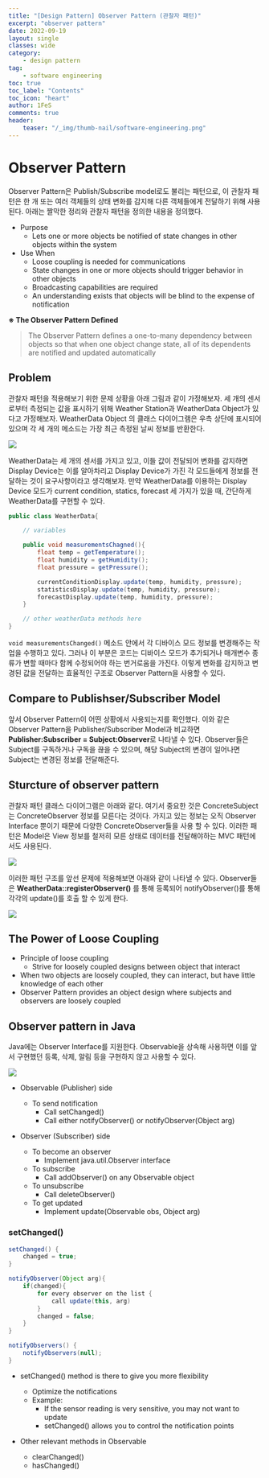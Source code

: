 ```yaml
---
title: "[Design Pattern] Observer Pattern (관찰자 패턴)"
excerpt: "observer pattern"
date: 2022-09-19
layout: single
classes: wide
category:
    - design pattern
tag:
    - software engineering
toc: true
toc_label: "Contents"
toc_icon: "heart"
author: 1FeS
comments: true
header:
    teaser: "/_img/thumb-nail/software-engineering.png"
---
```


# Observer Pattern

Observer Pattern은 Publish/Subscribe model로도 불리는 패턴으로, 이 관찰자 패턴은 한 개 또는 여러 객체들의 상태 변화를 감지해 다른 객체들에게 전달하기 위해 사용된다. 아래는 짤막한 정리와 관찰자 패턴을 정의한 내용을 정의했다.

- Purpose
    - Lets one or more objects be notified of state changes in other objects within the system
- Use When
    - Loose coupling is needed for communications
    - State changes in one or more objects should trigger behavior in other objects
    - Broadcasting capabilities are required
    - An understanding exists that objects will be blind to the expense of notification


**※ The Observer Pattern Defined**
> The Observer Pattern defines a one-to-many dependency between objects so that when one object change state, all of its dependents are notified and updated automatically

## Problem

관찰자 패턴을 적용해보기 위한 문제 상황을 아래 그림과 같이 가정해보자. 세 개의 센서로부터 측정되는 값을 표시하기 위해 Weather Station과 WeatherData Object가 있다고 가정해보자. WeatherData Object 의 클래스 다이어그램은 우측 상단에 표시되어 있으며 각 세 개의 메소드는 가장 최근 측정된 날씨 정보를 반환한다.

<img src="/_img/2022-09-20/application overview.png">

WeatherData는 세 개의 센서를 가지고 있고, 이들 값이 전달되어 변화를 감지하면 Display Device는 이를 알아차리고 Display Device가 가진 각 모드들에게 정보를 전달하는 것이 요구사항이라고 생각해보자. 만약 WeatherData를 이용하는 Display Device 모드가 current condition, statics, forecast 세 가지가 있을 때, 간단하게 WeatherData를 구현할 수 있다.

```java
public class WeatherData{

    // variables

    public void measurementsChagned(){
        float temp = getTemperature();
        float humidity = getHumidity();
        float pressure = getPressure();

        currentConditionDisplay.update(temp, humidity, pressure);
        statisticsDisplay.update(temp, humidity, pressure);
        forecastDisplay.update(temp, humidity, pressure);
    }

    // other weatherData methods here
}
```

`void measurementsChanged()` 메소드 안에서 각 디바이스 모드 정보를 변경해주는 작업을 수행하고 있다. 그러나 이 부분은 코드는 디바이스 모드가 추가되거나 매개변수 종류가 변할 때마다 함께 수정되어야 하는 번거로움을 가진다. 이렇게 변화를 감지하고 변경된 값을 전달하는 효율적인 구조로 Observer Pattern을 사용할 수 있다.

## Compare to Publishser/Subscriber Model

앞서 Observer Pattern이 어떤 상황에서 사용되는지를 확인했다. 이와 같은 Observer Pattern을 Publisher/Subscriber Model과 비교하면 **Publisher:Subscriber = Subject:Observer**로 나타낼 수 있다. Observer들은 Subject를 구독하거나 구독을 끊을 수 있으며, 해당 Subject의 변경이 일어나면 Subject는 변경된 정보를 전달해준다.

## Sturcture of observer pattern

관찰자 패턴 클래스 다이어그램은 아래와 같다. 여기서 중요한 것은 ConcreteSubject는 ConcreteObserver 정보를 모른다는 것이다. 가지고 있는 정보는 오직 Observer Interface 뿐이기 때문에 다양한 ConcreteObserver들을 사용 할 수 있다. 이러한 패턴은 Model은 View 정보를 철저히 모른 상태로 데이터를 전달해야하는 MVC 패턴에서도 사용된다.

<img src="/_img/2022-09-20/observer pattern class diagram.png">

이러한 패턴 구조를 앞선 문제에 적용해보면 아래와 같이 나타낼 수 있다. Observer들은 **WeatherData::registerObserver()** 를 통해 등록되어 notifyObserver()를 통해 각각의 update()를 호출 할 수 있게 한다.

<img src="/_img/2022-09-20/weather station design.png">

## The Power of Loose Coupling

- Principle of loose coupling
    - Strive for loosely coupled designs between object that interact
- When two objects are loosely coupled, they can interact, but have little knowledge of each other
- Observer Pattern provides an object design where subjects and observers are loosely coupled

## Observer pattern in Java

Java에는 Observer Interface를 지원한다. Observable을 상속해 사용하면 이를 앞서 구현했던 등록, 삭제, 알림 등을 구현하지 않고 사용할 수 있다.

<img src="/_img/2022-09-20/java observable class.png">

- Observable (Publisher) side
    - To send notification
        - Call setChanged()
        - Call either notifyObserver() or notifyObserver(Object arg)

- Observer (Subscriber) side
    - To become an observer
        - Implement java.util.Observer interface
    - To subscribe
        - Call addObserver() on any Observable object
    - To unsubscribe
        - Call deleteObserver()
    - To get updated
        - Implement update(Observable obs, Object arg)

### setChanged()

```java
setChanged() {
    changed = true;
}

notifyObserver(Object arg){
    if(changed){
        for every observer on the list {
            call update(this, arg)
        }
        changed = false;
    }
}

notifyObservers() {
    notifyObservers(null);
}
```

- setChanged() method is there to give you more flexibility
    - Optimize the notifications
    - Example:
        - If the sensor reading is very sensitive, you may not want to update
        - setChanged() allows you to control the notification points

- Other relevant methods in Observable
    - clearChanged()
    - hasChanged()